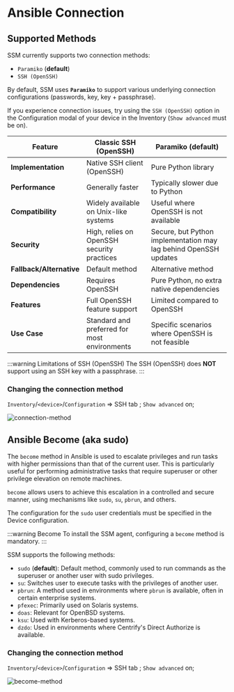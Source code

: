 # Ansible Connection

## Supported Methods
SSM currently supports two connection methods:
- `Paramiko` (**default**)
- `SSH (OpenSSH)`

By default, SSM uses **`Paramiko`** to support various underlying connection configurations (passwords, key, key + passphrase). 

If you experience connection issues, try using the `SSH (OpenSSH)` option in the Configuration modal of your device in the Inventory (`Show advanced` must be on).

| Feature                 | Classic SSH (OpenSSH)                         | Paramiko (**default**)                             |
|-------------------------|-----------------------------------------------|---------------------------------------------------|
| **Implementation**      | Native SSH client (OpenSSH)                   | Pure Python library                               |
| **Performance**         | Generally faster                              | Typically slower due to Python                    |
| **Compatibility**       | Widely available on Unix-like systems         | Useful where OpenSSH is not available             |
| **Security**            | High, relies on OpenSSH security practices    | Secure, but Python implementation may lag behind OpenSSH updates |
| **Fallback/Alternative**| Default method                                | Alternative method                                |
| **Dependencies**        | Requires OpenSSH                              | Pure Python, no extra native dependencies         |
| **Features**            | Full OpenSSH feature support                  | Limited compared to OpenSSH                       |
| **Use Case**            | Standard and preferred for most environments  | Specific scenarios where OpenSSH is not feasible  |

:::warning Limitations of SSH (OpenSSH)
The SSH (OpenSSH) does **NOT** support using an SSH key with a passphrase.
:::

### Changing the connection method
`Inventory`/`<device>`/`Configuration` => SSH tab ; `Show advanced` on;

![connection-method](/technical-guide/troubleshoot/connection-method.png)

## Ansible Become (aka sudo)
The `become` method in Ansible is used to escalate privileges and run tasks with higher permissions than that of the current user. This is particularly useful for performing administrative tasks that require superuser or other privilege elevation on remote machines.

`become` allows users to achieve this escalation in a controlled and secure manner, using mechanisms like `sudo`, `su`, `pbrun`, and others.

The configuration for the `sudo` user credentials must be specified in the Device configuration.

:::warning Become
To install the SSM agent, configuring a `become` method is mandatory.
:::

SSM supports the following methods:
- `sudo` (**default**): Default method, commonly used to run commands as the superuser or another user with sudo privileges.
- `su`: Switches user to execute tasks with the privileges of another user.
- `pbrun`: A method used in environments where `pbrun` is available, often in certain enterprise systems.
- `pfexec`: Primarily used on Solaris systems.
- `doas`: Relevant for OpenBSD systems.
- `ksu`: Used with Kerberos-based systems.
- `dzdo`: Used in environments where Centrify's Direct Authorize is available.

### Changing the connection method
`Inventory`/`<device>`/`Configuration` => SSH tab ; `Show advanced` on;

![become-method](/technical-guide/ansible/become-method.png)

